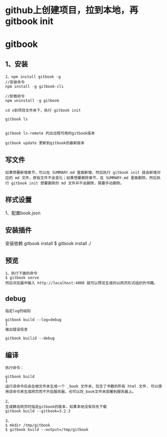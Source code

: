 

# github上创建项目，拉到本地，再gitbook init
# gitbook
## 1、安装
    1、npm install gitbook -g
    //安装命令
    npm install -g gitbook-cli

    //卸载命令
    npm uninstall -g gitbook
    
    cd x到项目文件夹下，执行 gitbook init 
    
    gitbook ls
    
    
    gitbook ls-remote 列出远程可用的gitbook版本
    
    gitbook update 更新到gitbook的最新版本
    
## 写文件
    如果想要新增章节，可以在 SUMMARY.md 里面新增，然后执行 gitbook init 就会新增对应的 md 文件，原有文件不会变化；如果想要删除章节，在 SUMMARY.md 里面删除，然后执行 gitbook init 想要删除的 md 文件并不会删除，需要手动删除。
## 样式设置
1、配置book.json

## 安装插件
安装依赖
gitbook install
$ gitbook install ./

## 预览
    1、执行下面的命令
    $ gitbook serve
    然后浏览器中输入 http://localhost:4000 就可以预览生成的以网页形式组织的书籍。

## debug
    指定log的级别

    gitbook build --log=debug
    1
    输出错误信息

    gitbook builid --debug

## 编译
    执行命令：

    gitbook build
    1
    运行该命令后会在根文件夹生成一个 _book 文件夹，包含了书籍的所有 html 文件. 可以使用该命令来生成网页而不开启服务器，也可以将_book文件夹部署到服务器上。
    
    2、
    生成静态网页时指定gitbook的版本，如果本地没有将先下载
    gitbook build --gitbook=3.2.3
    
    3、
    $ mkdir /tmp/gitbook
    $ gitbook build --output=/tmp/gitbook
